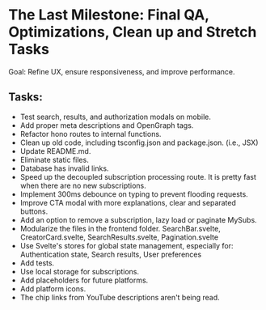 # The Last Milestone: Final QA, Optimizations, Clean up and Stretch Tasks

Goal: Refine UX, ensure responsiveness, and improve performance.

## Tasks:

  - Test search, results, and authorization modals on mobile.
  - Add proper meta descriptions and OpenGraph tags.
  - Refactor hono routes to internal functions.
  - Clean up old code, including tsconfig.json and package.json. (i.e., JSX)
  - Update README.md.
  - Eliminate static files.
  - Database has invalid links.
  - Speed up the decoupled subscription processing route. It is pretty fast when there are no new subscriptions.
  - Implement 300ms debounce on typing to prevent flooding requests.
  - Improve CTA modal with more explanations, clear and separated buttons.
  - Add an option to remove a subscription, lazy load or paginate MySubs.
  - Modularize the files in the frontend folder. SearchBar.svelte, CreatorCard.svelte, SearchResults.svelte, Pagination.svelte
  - Use Svelte's stores for global state management, especially for: Authentication state, Search results, User preferences
  - Add tests.
  - Use local storage for subscriptions.
  - Add placeholders for future platforms.
  - Add platform icons.
  - The chip links from YouTube descriptions aren't being read.